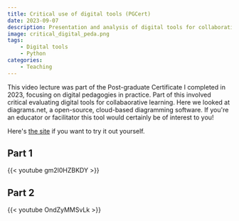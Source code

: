 ```yaml
---
title: Critical use of digital tools (PGCert)
date: 2023-09-07
description: Presentation and analysis of digital tools for collaborative learning.
image: critical_digital_peda.png
tags: 
    - Digital tools
    - Python
categories:
    - Teaching
---
```


This video lecture was part of the Post-graduate Certificate I completed in 2023, focusing on digital pedagogies in practice. Part of this involved critical evaluating digital tools for collabaorative learning. Here we looked at diagrams.net, a open-source, cloud-based diagramming software. If you're an educator or facilitator this tool would certainly be of interest to you!

Here's [the site](https://www.drawio.com/) if you want to try it out yourself.

## Part 1

{{< youtube gm2l0HZBKDY >}}

## Part 2

{{< youtube OndZyMMSvLk >}}
